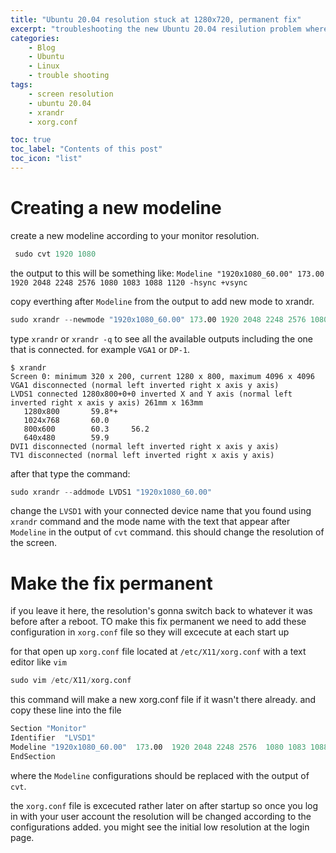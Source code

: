 ```yaml
---
title: "Ubuntu 20.04 resolution stuck at 1280x720, permanent fix"
excerpt: "troubleshooting the new Ubuntu 20.04 resilution problem where the resolution needs to be changed every time after a reboot"
categories:
    - Blog
    - Ubuntu
    - Linux
    - trouble shooting
tags:
    - screen resolution
    - ubuntu 20.04
    - xrandr
    - xorg.conf

toc: true
toc_label: "Contents of this post"
toc_icon: "list"
---
```


# Creating a new modeline 

create a new modeline according to your monitor resolution.
```s
 sudo cvt 1920 1080
```
the output to this will be something like:
`Modeline "1920x1080_60.00" 173.00 1920 2048 2248 2576 1080 1083 1088 1120 -hsync +vsync`

copy everthing after `Modeline` from the output to add new mode to xrandr.  
```s 
sudo xrandr --newmode "1920x1080_60.00" 173.00 1920 2048 2248 2576 1080 1083 1088 1120 -hsync +vsync`
```
type `xrandr` or `xrandr -q` to see all the available outputs including the one that is connected. for example `VGA1` or `DP-1`.
```
$ xrandr
Screen 0: minimum 320 x 200, current 1280 x 800, maximum 4096 x 4096
VGA1 disconnected (normal left inverted right x axis y axis)
LVDS1 connected 1280x800+0+0 inverted X and Y axis (normal left inverted right x axis y axis) 261mm x 163mm
   1280x800       59.8*+
   1024x768       60.0
   800x600        60.3     56.2
   640x480        59.9
DVI1 disconnected (normal left inverted right x axis y axis)
TV1 disconnected (normal left inverted right x axis y axis)
```

after that type the command: 
```s
sudo xrandr --addmode LVDS1 "1920x1080_60.00"

```

change the `LVSD1` with your connected device name that you found using `xrandr` command and the mode name with the text that appear after `Modeline` in the output of `cvt` command.
this should change the resolution of the screen.

# Make the fix permanent
if you leave it here, the resolution's gonna switch back to whatever it was before after a reboot. TO make this fix permanent
we need to add these configuration in `xorg.conf` file so they will excecute at each start up

for that open up `xorg.conf` file located at `/etc/X11/xorg.conf` with a text editor like `vim`
```s
sudo vim /etc/X11/xorg.conf
```
this command will make a new xorg.conf file if it wasn't there already.
and copy these line into the file 
```s
Section "Monitor"
Identifier  "LVSD1"
Modeline "1920x1080_60.00"  173.00  1920 2048 2248 2576  1080 1083 1088 1120 -hsync +vsync
EndSection
```
where the `Modeline` configurations should be replaced with the output of `cvt`.

the `xorg.conf` file is excecuted rather later on after startup so once you log in with your user account the resolution will be changed according to the configurations added. you might see the initial low resolution at the login page.
